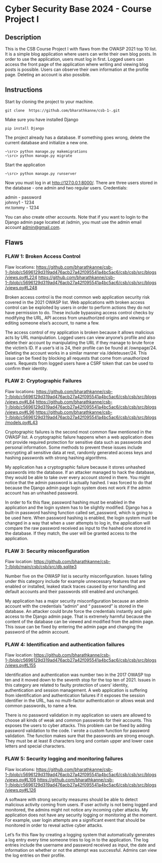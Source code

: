 # Cyber Security Base 2024 - Course Project I

## Description

This is the CSB Course Project I with flaws from the OWASP 2021 top 10 list. It is a simple blog application where users can write their own blog posts.
In order to use the application, users must log in first. Logged users can access the front page of the
application where writing and viewing blog posts is possible. Users can observe their own information at the profile page.
Deleting an account is also possible.

## Instructions

Start by cloning the project to your machine.
```
git clone  https://github.com/bharathkanne/csb-1-.git

```

Make sure you have installed Django
```
pip install Django
```

The project already has a database. If something goes wrong, delete the current database and initialize a new one.
```
~\src> python manage.py makemigrations
~\src> python manage.py migrate
```

Start the application
```
~\src> python manage.py runserver
```

Now you must log in at http://127.0.0.1:8000/. There are three users stored in the database - one admin and two regular users. Credentials:

admin - password \
johnny1 - 1234 \
mr.tommy - 1234

You can also create other accounts. Note that if you want to login to the Django admin page located at <baseurl>/admin, you must use the admin email account admin@gmail.com.

## Flaws 

### FLAW 1: Broken Access Control
Flaw locations:
https://github.com/bharathkanne/csb-1-/blob/c5696129d319ad476acb27a42f095541a4bc5ac6/csb/csb/src/blogs/views.py#L224 
https://github.com/bharathkanne/csb-1-/blob/c5696129d319ad476acb27a42f095541a4bc5ac6/csb/csb/src/blogs/views.py#L248

Broken access control is the most common web application security risk covered in the 2021 OWASP list. Web applications with broken access control can be exploited by users in order to perform actions they do not have permission to do. These include bypassing access control checks by modifying the URL, API access from unauthorized origins and viewing or editing someone else’s account, to name a few.

The access control of my application is broken because it allows malicious acts by URL manipulation. Logged users can view anyone’s profile and also delete their account by manipulating the URL if they manage to brute force the victim’s ID. If a user’s id is 24, their profile can be found at <baseurl>/ownpage/24. Deleting the account works in a similar manner via <baseurl>/deleteuser/24. This issue can be fixed by blocking all requests that come from unauthorized users. Requests from logged users have a CSRF token that can be used to confirm their identity.

### FLAW 2: Cryptographic Failures
Flaw locations:
https://github.com/bharathkanne/csb-1-/blob/c5696129d319ad476acb27a42f095541a4bc5ac6/csb/csb/src/blogs/views.py#L84 
https://github.com/bharathkanne/csb-1-/blob/c5696129d319ad476acb27a42f095541a4bc5ac6/csb/csb/src/blogs/views.py#L96
https://github.com/bharathkanne/csb-1-/blob/c5696129d319ad476acb27a42f095541a4bc5ac6/csb/csb/src/blogs/models.py#L43

Cryptographic failures is the second most common flaw mentioned in the OWASP list. A cryptographic failure happens when a web application does not provide required protection for sensitive data such as passwords and personal information. Some methods to prevent these issues include encrypting all sensitive data at rest, randomly generated access keys and hashing passwords with strong hashing algorithms.

My application has a cryptographic failure because it stores unhashed passwords into the database. If an attacker managed to hack the database, they would be able to take over every account stored in there. You might notice that the admin password is actually hashed. I was forced to do that because the Django admin page login system does not work if the admin account has an unhashed password. 

In order to fix this flaw, password hashing must be enabled in the application and the login system has to be slightly modified. Django has a built-in password hashing function called set_password, which is going to be used here. When password hashing is enabled, the login system must be changed in a way that when a user attempts to log in, the application will compare the raw password received as input to the hashed one stored in the database. If they match, the user will be granted access to the application.

### FLAW 3: Security misconfiguration
Flaw location:
https://github.com/bharathkanne/csb-1-/blob/main/csb/csb/src/db.sqlite3

Number five on the OWASP list is security misconfiguration. Issues falling under this category include for example unnecessary features that are enabled or installed, leaked stack traces caused by error handling and default accounts and their passwords still enabled and unchanged.

My application has a major security misconfiguration because an admin account with the credentials “admin” and “ password” is stored in the database. An attacker could brute force the credentials instantly and gain access to the Django admin page. That is extremely harmful because the content of the database can be viewed and modified from the admin page. This issue can be fixed by entering the admin page and changing the password of the admin account.

### FLAW 4: Identification and authentication failures
Flaw location:
https://github.com/bharathkanne/csb-1-/blob/c5696129d319ad476acb27a42f095541a4bc5ac6/csb/csb/src/blogs/views.py#L155

Identification and authentication was number two in the 2017 OWASP top ten and it moved down to the seventh stop for the top ten of 2021. Issues in this category are related to faulty protection of users’ identity, authentication and session management. A web application is suffering from identification and authentication failures if it exposes the session identifier in the URL, has no multi-factor authentication or allows weak and common passwords, to name a few.

There is no password validation in my application so users are allowed to choose all kinds of weak and common passwords for their accounts. This exposes the users to cyber attacks. This problem can be fixed by adding password validation to the code. I wrote a custom function for password validation. The function makes sure that the passwords are strong enough. They must be at least 8 characters long and contain upper and lower case letters and special characters.

### FLAW 5: Security logging and monitoring failures
Flaw locations:
https://github.com/bharathkanne/csb-1-/blob/c5696129d319ad476acb27a42f095541a4bc5ac6/csb/csb/src/blogs/views.py#L106
https://github.com/bharathkanne/csb-1-/blob/c5696129d319ad476acb27a42f095541a4bc5ac6/csb/csb/src/blogs/views.py#L126

A software with strong security measures should be able to detect malicious activity coming from users. If user activity is not being logged and monitored, the admins might not notice any incoming cyber attacks. My application does not have any security logging or monitoring at the moment. For example, user login attempts are a significant event that should be monitored in order to reveal active cyber attacks. 

Let’s fix this flaw by creating a logging system that automatically generates a log entry every time someone tries to log in to the application. The log entries include the username and password received as input, the date and information on whether or not the attempt was successful. Admins can view the log entries on their profile.

